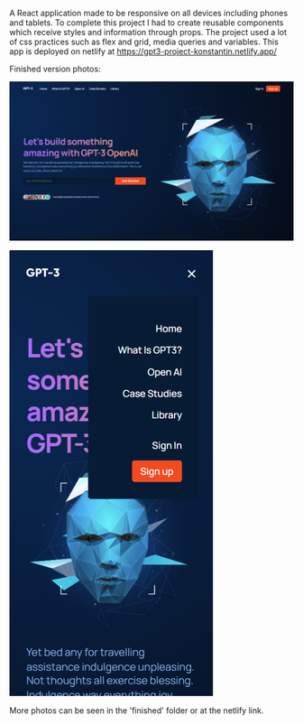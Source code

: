 A React application made to be responsive on all devices including phones and tablets.
To complete this project I had to create reusable components which receive styles and information through props.
The project used a lot of css practices such as flex and grid, media queries and variables.
This app is deployed on netlify at https://gpt3-project-konstantin.netlify.app/

Finished version photos:

![Finished version image](https://github.com/KChimev/GPT-3-React/blob/main/finished/ai1.png?raw=true)



![Finished version image](https://github.com/KChimev/GPT-3-React/blob/main/finished/ai5.png?raw=true)



More photos can be seen in the 'finished' folder or at the netlify link.
